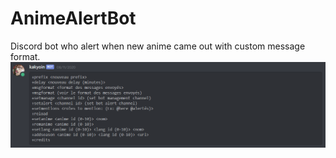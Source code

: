 # AnimeAlertBot
Discord bot who alert when new anime came out with custom message format.
![screen](/screen.png)
